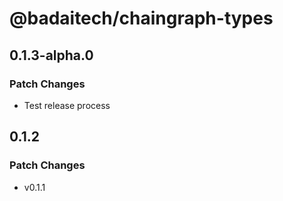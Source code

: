 # @badaitech/chaingraph-types

## 0.1.3-alpha.0

### Patch Changes

- Test release process

## 0.1.2

### Patch Changes

- v0.1.1

